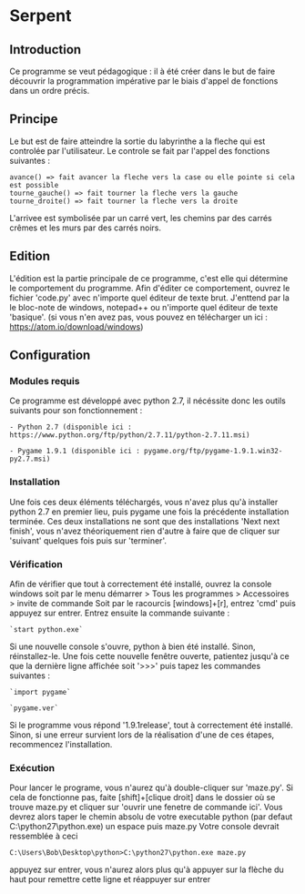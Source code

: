 # Serpent

## Introduction

Ce programme se veut pédagogique : il à été créer dans le but de faire découvrir
la programmation impérative par le biais d'appel de fonctions dans un ordre précis.

## Principe

Le but est de faire atteindre la sortie du labyrinthe a la fleche qui est controlée par
l'utilisateur.
Le controle se fait par l'appel des fonctions suivantes :

 	avance() => fait avancer la fleche vers la case ou elle pointe si cela est possible
	tourne_gauche() => fait tourner la fleche vers la gauche
	tourne_droite() => fait tourner la fleche vers la droite

L'arrivee est symbolisée par un carré vert, les chemins par des carrés crêmes et les murs
par des carrés noirs.

## Edition

L'édition est la partie principale de ce programme, c'est elle qui détermine le comportement
du programme.
Afin d'éditer ce comportement, ouvrez le fichier 'code.py' avec n'importe quel éditeur de texte brut.
J'enttend par la le bloc-note de windows, notepad++ ou n'importe quel éditeur de texte 'basique'.
(si vous n'en avez pas, vous pouvez en télécharger un ici : https://atom.io/download/windows)

## Configuration

### Modules requis
	
Ce programme est développé avec python 2.7, il nécéssite donc les outils suivants pour
son fonctionnement :

	- Python 2.7 (disponible ici : https://www.python.org/ftp/python/2.7.11/python-2.7.11.msi)
	
	- Pygame 1.9.1 (disponible ici : pygame.org/ftp/pygame-1.9.1.win32-py2.7.msi)

	
### Installation

Une fois ces deux éléments téléchargés, vous n'avez plus qu'à installer python 2.7 en premier
lieu, puis pygame une fois la précédente installation terminée.
Ces deux installations ne sont que des installations 'Next next finish', vous n'avez
théoriquement rien d'autre à faire que de cliquer sur 'suivant' quelques fois puis sur
'terminer'.

### Vérification

Afin de vérifier que tout à correctement été installé, ouvrez la console windows
soit par le menu démarrer > Tous les programmes > Accessoires > invite de commande
Soit par le racourcis [windows]+[r], entrez 'cmd' puis appuyez sur entrer.
Entrez ensuite la commande suivante :
	
	`start python.exe`

Si une nouvelle console s'ouvre, python à bien été installé. Sinon, réinstallez-le.
Une fois cette nouvelle fenêtre ouverte, patientez jusqu'à ce que la dernière ligne
affichée soit '>>>' puis tapez les commandes suivantes :
	
	`import pygame`

	`pygame.ver`

Si le programme vous répond '1.9.1release', tout à correctement été installé. Sinon, si une erreur
survient lors de la réalisation d'une de ces étapes, recommencez l'installation.

### Exécution

Pour lancer le programe, vous n'aurez qu'à double-cliquer sur 'maze.py'.
Si cela de fonctionne pas, faite [shift]+[clique droit] dans le dossier où se trouve maze.py et cliquer
sur 'ouvrir une fenetre de commande ici'.
Vous devrez alors taper le chemin absolu de votre executable python (par defaut C:\python27\python.exe)
un espace puis maze.py 
Votre console devrait ressemblée à ceci 

`C:\Users\Bob\Desktop\python>C:\python27\python.exe maze.py`

appuyez sur entrer, vous n'aurez alors plus qu'à appuyer sur la flèche du haut pour remettre cette ligne
et réappuyer sur entrer

